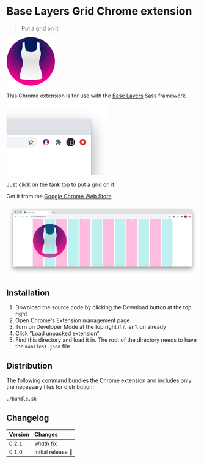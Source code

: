 # Base Layers Grid Chrome extension

> Put a grid on it

<img src="icon.png" width="128px" />

This Chrome extension is for use with the [Base Layers](https://github.com/tinacious/base-layers) Sass framework.

<img src="screenshots/screenshot-browser-action.png" width="272px">

Just click on the tank top to put a grid on it.

Get it from the [Google Chrome Web Store](https://chrome.google.com/webstore/detail/base-layers/fhkhleopmmdiokahobpnchddheokcldd).

![](screenshots/screenshot-grid-preview.png)

## Installation

1. Download the source code by clicking the Download button at the top right
2. Open Chrome's Extension management page
3. Turn on Developer Mode at the top right if it isn't on already
4. Click "Load unpacked extension"
5. Find this directory and load it in. The root of the directory needs to have the `manifest.json` file


## Distribution

The following command bundles the Chrome extension and includes only the necessary files for distribution:

```sh
./bundle.sh
```


## Changelog

| Version | Changes                                                                                                      |
| :------ | :----------------------------------------------------------------------------------------------------------- |
| 0.2.1   | [Width fix](https://github.com/tinacious/base-layers-chrome/commit/5e2ed1c8a94860da40a82b8a01aeae3094c9dd83) |
| 0.1.0   | Initial release 🚀                                                                                         |
